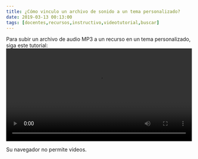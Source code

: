 ```yaml
---
title: ¿Cómo vinculo un archivo de sonido a un tema personalizado?
date: 2019-03-13 00:13:00
tags: [docentes,recursos,instructivo,videotutorial,buscar]
---
```

Para subir un archivo de audio MP3 a un recurso en un tema personalizado, siga este tutorial:
<video controls="controls" style="width: 100%">
  <source type="video/mp4" src="../vids/13_Audio.mp4"></source>
  <p>Su navegador no permite videos.</p>
</video>